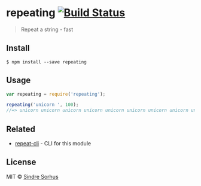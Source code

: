 # repeating [![Build Status](https://travis-ci.org/sindresorhus/repeating.svg?branch=master)](https://travis-ci.org/sindresorhus/repeating)

> Repeat a string - fast


## Install

```
$ npm install --save repeating
```


## Usage

```js
var repeating = require('repeating');

repeating('unicorn ', 100);
//=> unicorn unicorn unicorn unicorn unicorn unicorn unicorn unicorn unicorn unicorn unicorn unicorn unicorn unicorn unicorn unicorn unicorn unicorn unicorn unicorn unicorn unicorn unicorn unicorn unicorn unicorn unicorn unicorn unicorn unicorn unicorn unicorn unicorn unicorn unicorn unicorn unicorn unicorn unicorn unicorn unicorn unicorn unicorn unicorn unicorn unicorn unicorn unicorn unicorn unicorn unicorn unicorn unicorn unicorn unicorn unicorn unicorn unicorn unicorn unicorn unicorn unicorn unicorn unicorn unicorn unicorn unicorn unicorn unicorn unicorn unicorn unicorn unicorn unicorn unicorn unicorn unicorn unicorn unicorn unicorn unicorn unicorn unicorn unicorn unicorn unicorn unicorn unicorn unicorn unicorn unicorn unicorn unicorn unicorn unicorn unicorn unicorn unicorn unicorn unicorn
```


## Related

- [repeat-cli](https://github.com/sindresorhus/repeat-cli) - CLI for this module


## License

MIT © [Sindre Sorhus](http://sindresorhus.com)
